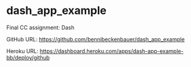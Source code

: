 # dash_app_example
Final CC assignment: Dash

GitHub URL: 
https://github.com/bennibeckenbauer/dash_app_example

Heroku URL:
https://dashboard.heroku.com/apps/dash-app-example-bb/deploy/github